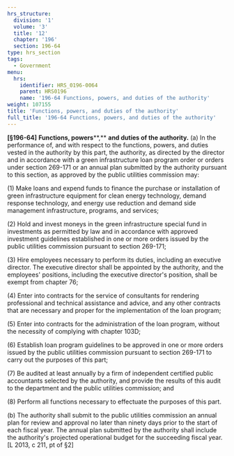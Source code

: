 ```yaml
---
hrs_structure:
  division: '1'
  volume: '3'
  title: '12'
  chapter: '196'
  section: 196-64
type: hrs_section
tags:
  - Government
menu:
  hrs:
    identifier: HRS_0196-0064
    parent: HRS0196
    name: '196-64 Functions, powers, and duties of the authority'
weight: 107155
title: 'Functions, powers, and duties of the authority'
full_title: '196-64 Functions, powers, and duties of the authority'
---
```

**[§****196-64****]** **Functions, powers****,** **and duties of the authority.** (a) In the performance of, and with respect to the functions, powers, and duties vested in the authority by this part, the authority, as directed by the director and in accordance with a green infrastructure loan program order or orders under section 269-171 or an annual plan submitted by the authority pursuant to this section, as approved by the public utilities commission may:

(1) Make loans and expend funds to finance the purchase or installation of green infrastructure equipment for clean energy technology, demand response technology, and energy use reduction and demand side management infrastructure, programs, and services;

(2) Hold and invest moneys in the green infrastructure special fund in investments as permitted by law and in accordance with approved investment guidelines established in one or more orders issued by the public utilities commission pursuant to section 269-171;

(3) Hire employees necessary to perform its duties, including an executive director. The executive director shall be appointed by the authority, and the employees' positions, including the executive director's position, shall be exempt from chapter 76;

(4) Enter into contracts for the service of consultants for rendering professional and technical assistance and advice, and any other contracts that are necessary and proper for the implementation of the loan program;

(5) Enter into contracts for the administration of the loan program, without the necessity of complying with chapter 103D;

(6) Establish loan program guidelines to be approved in one or more orders issued by the public utilities commission pursuant to section 269-171 to carry out the purposes of this part;

(7) Be audited at least annually by a firm of independent certified public accountants selected by the authority, and provide the results of this audit to the department and the public utilities commission; and

(8) Perform all functions necessary to effectuate the purposes of this part.

(b) The authority shall submit to the public utilities commission an annual plan for review and approval no later than ninety days prior to the start of each fiscal year. The annual plan submitted by the authority shall include the authority's projected operational budget for the succeeding fiscal year. [L 2013, c 211, pt of §2]